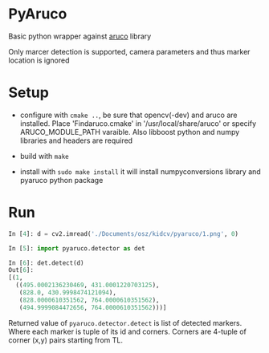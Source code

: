 # PyAruco

Basic python wrapper against [aruco](http://www.uco.es/investiga/grupos/ava/node/26) library

Only marcer detection is supported, camera parameters and thus marker location is ignored

# Setup

* configure with `cmake ..`, be sure that opencv(-dev) and aruco are installed. 
Place 'Findaruco.cmake' in '/usr/local/share/aruco' or specify ARUCO_MODULE_PATH varaible. 
Also libboost python and numpy libraries and headers are required

* build with `make`

* install with `sudo make install` it will install numpyconversions library and pyaruco python package

# Run

```python
In [4]: d = cv2.imread('./Documents/osz/kidcv/pyaruco/1.png', 0)

In [5]: import pyaruco.detector as det

In [6]: det.detect(d)
Out[6]: 
[(1,
  ((495.0002136230469, 431.0001220703125),
   (828.0, 430.9998474121094),
   (828.0000610351562, 764.0000610351562),
   (494.9999084472656, 764.0000610351562)))]
```

Returned value of `pyaruco.detector.detect` is list of detected markers. Where each marker is tuple of its 
id and corners. Corners are 4-tuple of corner (x,y) pairs starting from TL.
